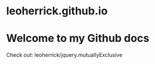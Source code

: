 leoherrick.github.io
====================

# Welcome to my Github docs

Check out:
leoherrick/jquery.mutuallyExclusive
